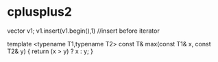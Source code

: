 # cplusplus2


vector<int> v1;
v1.insert(v1.begin(),1)  //insert before iterator


template <typename T1,typename T2>
const T& max(const T1& x, const T2& y)
{
    return (x > y) ? x : y;
}

